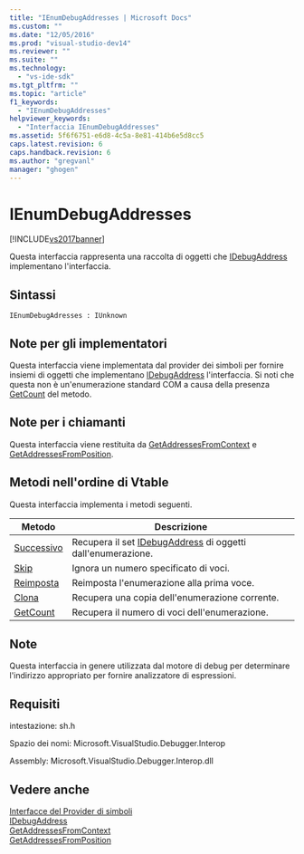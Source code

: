 ```yaml
---
title: "IEnumDebugAddresses | Microsoft Docs"
ms.custom: ""
ms.date: "12/05/2016"
ms.prod: "visual-studio-dev14"
ms.reviewer: ""
ms.suite: ""
ms.technology: 
  - "vs-ide-sdk"
ms.tgt_pltfrm: ""
ms.topic: "article"
f1_keywords: 
  - "IEnumDebugAddresses"
helpviewer_keywords: 
  - "Interfaccia IEnumDebugAddresses"
ms.assetid: 5f6f6751-e6d8-4c5a-8e81-414b6e5d8cc5
caps.latest.revision: 6
caps.handback.revision: 6
ms.author: "gregvanl"
manager: "ghogen"
---
```

# IEnumDebugAddresses
[!INCLUDE[vs2017banner](../../../code-quality/includes/vs2017banner.md)]

Questa interfaccia rappresenta una raccolta di oggetti che [IDebugAddress](../../../extensibility/debugger/reference/idebugaddress.md) implementano l'interfaccia.  
  
## Sintassi  
  
```  
IEnumDebugAdresses : IUnknown  
```  
  
## Note per gli implementatori  
 Questa interfaccia viene implementata dal provider dei simboli per fornire insiemi di oggetti che implementano [IDebugAddress](../../../extensibility/debugger/reference/idebugaddress.md) l'interfaccia.  Si noti che questa non è un'enumerazione standard COM a causa della presenza [GetCount](../Topic/IEnumDebugAddresses::GetCount.md) del metodo.  
  
## Note per i chiamanti  
 Questa interfaccia viene restituita da [GetAddressesFromContext](../../../extensibility/debugger/reference/idebugsymbolprovider-getaddressesfromcontext.md) e [GetAddressesFromPosition](../Topic/IDebugSymbolProvider::GetAddressesFromPosition.md).  
  
## Metodi nell'ordine di Vtable  
 Questa interfaccia implementa i metodi seguenti.  
  
|Metodo|Descrizione|  
|------------|-----------------|  
|[Successivo](../Topic/IEnumDebugAddresses::Next.md)|Recupera il set [IDebugAddress](../../../extensibility/debugger/reference/idebugaddress.md) di oggetti dall'enumerazione.|  
|[Skip](../Topic/IEnumDebugAddresses::Skip.md)|Ignora un numero specificato di voci.|  
|[Reimposta](../../../extensibility/debugger/reference/ienumdebugaddresses-reset.md)|Reimposta l'enumerazione alla prima voce.|  
|[Clona](../../../extensibility/debugger/reference/ienumdebugaddresses-clone.md)|Recupera una copia dell'enumerazione corrente.|  
|[GetCount](../Topic/IEnumDebugAddresses::GetCount.md)|Recupera il numero di voci dell'enumerazione.|  
  
## Note  
 Questa interfaccia in genere utilizzata dal motore di debug per determinare l'indirizzo appropriato per fornire analizzatore di espressioni.  
  
## Requisiti  
 intestazione: sh.h  
  
 Spazio dei nomi: Microsoft.VisualStudio.Debugger.Interop  
  
 Assembly: Microsoft.VisualStudio.Debugger.Interop.dll  
  
## Vedere anche  
 [Interfacce del Provider di simboli](../../../extensibility/debugger/reference/symbol-provider-interfaces.md)   
 [IDebugAddress](../../../extensibility/debugger/reference/idebugaddress.md)   
 [GetAddressesFromContext](../../../extensibility/debugger/reference/idebugsymbolprovider-getaddressesfromcontext.md)   
 [GetAddressesFromPosition](../Topic/IDebugSymbolProvider::GetAddressesFromPosition.md)